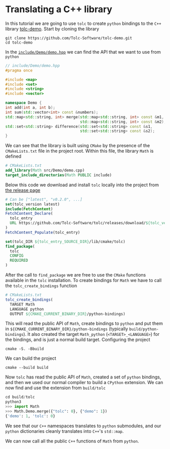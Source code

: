 # Translating a C++ library #

In this tutorial we are going to use `tolc` to create `python` bindings to the `C++` library [tolc-demo](https://github.com/Tolc-Software/tolc-demo). Start by cloning the library

```shell
git clone https://github.com/Tolc-Software/tolc-demo.git
cd tolc-demo
```

In the [`include/Demo/demo.hpp`](https://github.com/Tolc-Software/tolc-demo/blob/main/include/Demo/demo.hpp) we can find the API that we want to use from `python`

```cpp
// include/Demo/demo.hpp
#pragma once

#include <map>
#include <set>
#include <string>
#include <vector>

namespace Demo {
int add(int a, int b);
int sum(std::vector<int> const &numbers);
std::map<std::string, int> merge(std::map<std::string, int> const &m1,
                                 std::map<std::string, int> const &m2);
std::set<std::string> difference(std::set<std::string> const &s1,
                                 std::set<std::string> const &s2);
}
```

We can see that the library is built using `CMake` by the presence of the `CMakeLists.txt` file in the project root. Within this file, the library `Math` is defined

```cmake
# CMakeLists.txt
add_library(Math src/Demo/demo.cpp)
target_include_directories(Math PUBLIC include)
```

Below this code we download and install `tolc` locally into the project from [the release page](https://github.com/Tolc-Software/tolc/releases/tag/main-release)

```cmake
# Can be ["latest", "v0.2.0", ...]
set(tolc_version latest)
include(FetchContent)
FetchContent_Declare(
  tolc_entry
  URL https://github.com/Tolc-Software/tolc/releases/download/${tolc_version}/tolc-${CMAKE_HOST_SYSTEM_NAME}.tar.gz
)
FetchContent_Populate(tolc_entry)

set(tolc_DIR ${tolc_entry_SOURCE_DIR}/lib/cmake/tolc)
find_package(
  tolc
  CONFIG
  REQUIRED
)
```

After the call to `find_package` we are free to use the `CMake` functions available in the `tolc` installation. To create bindings for `Math` we have to call the `tolc_create_bindings` function

```cmake
# CMakeLists.txt
tolc_create_bindings(
  TARGET Math
  LANGUAGE python
  OUTPUT ${CMAKE_CURRENT_BINARY_DIR}/python-bindings)
```

This will read the public API of `Math`, create bindings to `python` and put them in `${CMAKE_CURRENT_BINARY_DIR}/python-bindings` (typically `build/python-bindings`). It also created the target `Math_python` (`<TARGET>_<LANGUAGE>`) for the bindings, and is just a normal build target. Configuring the project

```shell
cmake -S. -Bbuild
```

We can build the project

```shell
cmake --build build
```

Now `tolc` has read the public API of `Math`, created a set of `python` bindings, and then we used our normal compiler to build a `CPython` extension. We can now find and use the extension from `build/tolc`

```python
cd build/tolc
python3
>>> import Math
>>> Math.Demo.merge({"tolc": 0}, {"demo": 1})
{'demo': 1, 'tolc': 0}
```

We see that our `C++` namespaces translates to `python` submodules, and our `python` dictionaries  cleanly translates into `C++`'s `std::map`.

We can now call all the public `C++` functions of `Math` from `python`.
